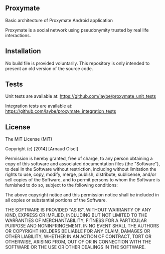 ## Proxymate

Basic architecture of Proxymate Android application

Proxymate is a social network using pseudonymity trusted by real life interactions.

## Installation

No build file is provided voluntarily. This repository is only intended to present an old version of the source code.

## Tests

Unit tests are available at: https://github.com/laybe/proxymate_unit_tests

Integration tests are available at: https://github.com/laybe/proxymate_integration_tests

## License

The MIT License (MIT)

Copyright (c) [2014] [Arnaud Oisel]

Permission is hereby granted, free of charge, to any person obtaining a copy
of this software and associated documentation files (the "Software"), to deal
in the Software without restriction, including without limitation the rights
to use, copy, modify, merge, publish, distribute, sublicense, and/or sell
copies of the Software, and to permit persons to whom the Software is
furnished to do so, subject to the following conditions:

The above copyright notice and this permission notice shall be included in all
copies or substantial portions of the Software.

THE SOFTWARE IS PROVIDED "AS IS", WITHOUT WARRANTY OF ANY KIND, EXPRESS OR
IMPLIED, INCLUDING BUT NOT LIMITED TO THE WARRANTIES OF MERCHANTABILITY,
FITNESS FOR A PARTICULAR PURPOSE AND NONINFRINGEMENT. IN NO EVENT SHALL THE
AUTHORS OR COPYRIGHT HOLDERS BE LIABLE FOR ANY CLAIM, DAMAGES OR OTHER
LIABILITY, WHETHER IN AN ACTION OF CONTRACT, TORT OR OTHERWISE, ARISING FROM,
OUT OF OR IN CONNECTION WITH THE SOFTWARE OR THE USE OR OTHER DEALINGS IN THE
SOFTWARE.
